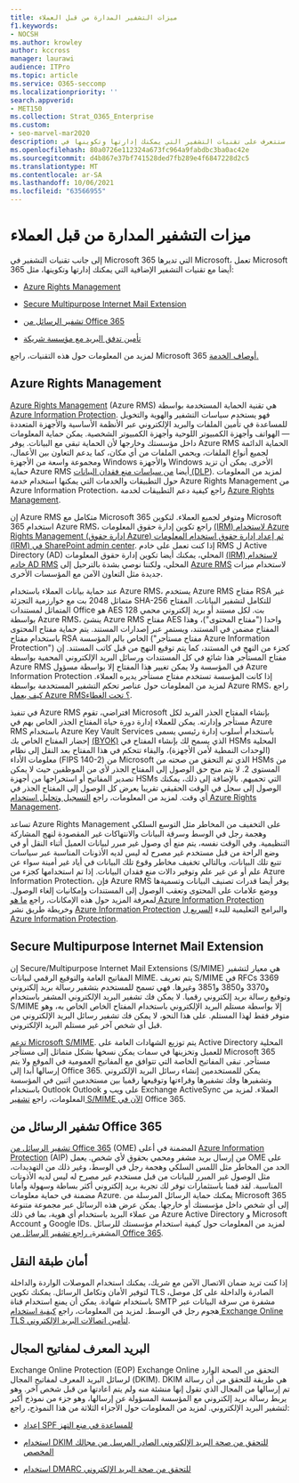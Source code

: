 ```yaml
---
title: ميزات التشفير المدارة من قبل العملاء
f1.keywords:
- NOCSH
ms.author: krowley
author: kccross
manager: laurawi
audience: ITPro
ms.topic: article
ms.service: O365-seccomp
ms.localizationpriority: ''
search.appverid:
- MET150
ms.collection: Strat_O365_Enterprise
ms.custom:
- seo-marvel-mar2020
description: في هذه المقالة، ستتعرف على تقنيات التشفير التي يمكنك إدارتها وتكوينها في Microsoft 365.
ms.openlocfilehash: 80a0726e112324a673fc964a9fabdbc3ba0ac42e
ms.sourcegitcommit: d4b867e37bf741528ded7fb289e4f6847228d2c5
ms.translationtype: MT
ms.contentlocale: ar-SA
ms.lasthandoff: 10/06/2021
ms.locfileid: "63566955"
---
```

# <a name="customer-managed-encryption-features"></a>ميزات التشفير المدارة من قبل العملاء

إلى جانب تقنيات التشفير في Microsoft 365 التي تديرها Microsoft، تعمل Microsoft 365 أيضا مع تقنيات التشفير الإضافية التي يمكنك إدارتها وتكوينها، مثل:

- [Azure Rights Management](/azure/information-protection/what-is-azure-rms)

- [Secure Multipurpose Internet Mail Extension](https://blogs.technet.com/b/exchange/archive/2014/12/15/how-to-configure-s-mime-in-office-365.aspx)

- [تشفير الرسائل من Office 365](https://products.office.com/en-us/exchange/office-365-message-encryption)

- [تأمين تدفق البريد مع مؤسسة شريكة](/exchange/mail-flow-best-practices/use-connectors-to-configure-mail-flow/set-up-connectors-for-secure-mail-flow-with-a-partner)

لمزيد من المعلومات حول هذه التقنيات، راجع Microsoft 365 [أوصاف الخدمة.](/office365/servicedescriptions/office-365-service-descriptions-technet-library)

## <a name="azure-rights-management"></a>Azure Rights Management

[Azure Rights Management](/azure/information-protection/what-is-azure-rms) (Azure RMS) هي تقنية الحماية المستخدمة بواسطة [Azure Information Protection](/information-protection/understand-explore/what-is-information-protection). فهو يستخدم سياسات التشفير والهوية والتخويل للمساعدة في تأمين الملفات والبريد الإلكتروني عبر الأنظمة الأساسية والأجهزة المتعددة— الهواتف وأجهزة الكمبيوتر اللوحية وأجهزة الكمبيوتر الشخصية. يمكن حماية المعلومات داخل مؤسستك وخارجها لأن الحماية تبقى مع البيانات. يوفر Azure RMS الحماية الدائمة لجميع أنواع الملفات، ويحمي الملفات من أي مكان، كما يدعم التعاون بين الأعمال، ومجموعة واسعة من الأجهزة Windows والأجهزة Windows الأخرى. يمكن أن تزيد حماية Azure RMS أيضا [من سياسات منع فقدان البيانات (DLP](/exchange/security-and-compliance/data-loss-prevention/data-loss-prevention)). لمزيد من المعلومات حول التطبيقات والخدمات التي يمكنها استخدام خدمة Azure Rights Management من Azure Information Protection، راجع كيفية دعم التطبيقات لخدمة [Azure Rights Management](/information-protection/understand-explore/applications-support).

إن Azure RMS متكامل مع Microsoft 365 ومتوفر لجميع العملاء. لتكوين Microsoft 365 استخدام Azure RMS، راجع تكوين إدارة حقوق المعلومات [(IRM) لاستخدام Azure Rights Management (إدارة حقوق Azure) ثم إعداد إدارة حقوق استخدام المعلومات (IRM) في SharePoint admin center](../enterprise/activate-rms-in-microsoft-365.md). إذا كنت تعمل على خادم RMS ل Active Directory (AD) المحلي، يمكنك أيضا تكوين إدارة حقوق المعلومات [(IRM) لاستخدام خادم AD RMS](/office365/SecurityCompliance/configure-irm-to-use-an-on-premises-ad-rms-server) المحلي، ولكننا نوصي بشدة بالترحيل إلى [Azure RMS](/azure/information-protection/migrate-from-ad-rms-to-azure-rms) لاستخدام ميزات جديدة مثل التعاون الآمن مع المؤسسات الأخرى.

عند حماية بيانات العملاء باستخدام Azure RMS، يستخدم Azure RMS مفتاح RSA غير متماثل 2048 بت مع خوارزمية التجزئة SHA-256 للتكامل لتشفير البيانات. المفتاح المتماثل لمستندات Office هو AES 128 بت. لكل مستند أو بريد إلكتروني محمي بواسطة Azure RMS، ينشئ Azure RMS مفتاح AES واحدا ("مفتاح المحتوى")، وهذا المفتاح مضمن في المستند، ويستمر عبر إصدارات المستند. يتم حماية مفتاح المحتوى باستخدام مفتاح RSA الخاص بالم المؤسسة ("مفتاح مستأجر Azure Information Protection") كجزء من النهج في المستند، كما يتم توقيع النهج من قبل كاتب المستند. إن مفتاح المستأجر هذا شائع في كل المستندات ورسائل البريد الإلكتروني المحمية بواسطة Azure RMS في المؤسسة ولا يمكن تغيير هذا المفتاح إلا بواسطة مسؤول Azure Information Protection إذا كانت المؤسسة تستخدم مفتاح مستأجر يديره العملاء. لمزيد من المعلومات حول عناصر تحكم التشفير المستخدمة بواسطة Azure RMS، راجع [كيف يعمل Azure RMS؟ تحت الغطاء](/information-protection/understand-explore/how-does-it-work).

في تنفيذ Azure RMS افتراضي، تقوم Microsoft بإنشاء المفتاح الجذر الفريد لكل مستأجر وإدارته. يمكن للعملاء إدارة دورة حياة المفتاح الجذر الخاص بهم في Azure RMS باستخدام Azure Key Vault Services باستخدام أسلوب إدارة رئيسي يسمى إحضار المفتاح الخاص بك [(BYOK)](/azure/information-protection/plan-implement-tenant-key) الذي يسمح لك بإنشاء المفتاح في HSMs المحلية (الوحدات النمطية لأمن الأجهزة)، والبقاء تتحكم في هذا المفتاح بعد النقل إلى نظام معلومات الأداء (FIPS 140-2) من Microsoft الذي تم التحقق من صحته من HSMs من المستوى 2. لا يتم منح حق الوصول إلى المفتاح الجذر لأي من الموظفين حيث لا يمكن تصدير المفاتيح أو استخراجها من أجهزة HSMs التي تحميهم. بالإضافة إلى ذلك، يمكنك الوصول إلى سجل في الوقت الحقيقي تقريبا يعرض كل الوصول إلى المفتاح الجذر في أي وقت. لمزيد من المعلومات، راجع [التسجيل وتحليل استخدام Azure Rights Management](/azure/information-protection/log-analyze-usage).

تساعد Azure Rights Management على التخفيف من المخاطر مثل التوسع السلكي وهجمة رجل في الوسط وسرقة البيانات والانتهاكات غير المقصودة لنهج المشاركة التنظيمية. وفي الوقت نفسه، يتم منع أي وصول غير مبرر لبيانات العميل أثناء النقل أو في وضع الراحة من قبل مستخدم غير مصرح له ليس لديه الأذونات المناسبة عبر سياسات تتبع تلك البيانات، وبالتالي تخفيف مخاطر وقوع تلك البيانات في أياد غير أمينة سواء عن علم أو عن غير علم وتوفير دالات منع فقدان البيانات. إذا تم استخدامها كجزء من Azure Information Protection، فإن Azure RMS يوفر أيضا قدرات تصنيف البيانات وتسميةها ووضع علامات على المحتوى وتعقب الوصول إلى المستندات وإمكانيات إلغاء الوصول. لمعرفة المزيد حول هذه الإمكانات، راجع [ما هو Azure Information Protection](/information-protection/understand-explore/what-is-information-protection) وخريطة طريق نشر [Azure Information Protection](/information-protection/plan-design/deployment-roadmap) والبرامج التعليمية للبدء [السريع ل Azure Information Protection](/information-protection/get-started/infoprotect-quick-start-tutorial).

## <a name="secure-multipurpose-internet-mail-extension"></a>Secure Multipurpose Internet Mail Extension

إن Secure/Multipurpose Internet Mail Extensions (S/MIME) هي معيار لتشفير المفاتيح العامة والتوقيع الرقمي لبيانات MIME. يتم تعريف S/MIME في RFCs 3369 و3370 و3850 و3851 وغيرها. فهي تسمح للمستخدم بتشفير رسالة بريد إلكتروني وتوقيع رسالة بريد إلكتروني رقميا. لا يمكن فك تشفير البريد الإلكتروني المشفر باستخدام S/MIME إلا بواسطة مستلم البريد الإلكتروني باستخدام المفتاح الخاص الخاص به، وهو متوفر فقط لهذا المستلم. على هذا النحو، لا يمكن فك تشفير رسائل البريد الإلكتروني من قبل أي شخص آخر غير مستلم البريد الإلكتروني.

[تدعم Microsoft S/MIME](https://blogs.technet.com/b/exchange/archive/2014/12/15/how-to-configure-s-mime-in-office-365.aspx). يتم توزيع الشهادات العامة على Active Directory المحلية للعميل وتخزينها في سمات يمكن نسخها بشكل متماثل إلى مستأجر Microsoft 365 مستأجر. تبقى المفاتيح الخاصة التي تتوافق مع المفاتيح العمومية في الموقع ولا يتم إرسالها أبدا إلى Office 365. يمكن للمستخدمين إنشاء رسائل البريد الإلكتروني وتشفيرها وفك تشفيرها وقراءتها وتوقيعها رقميا بين مستخدمين اثنين في المؤسسة باستخدام Outlook Outlook على ويب و Exchange ActiveSync العملاء. لمزيد من المعلومات، راجع [تشفير S/MIME الآن في](https://blogs.office.com/2014/02/26/smime-encryption-now-in-office-365/) Office 365.

## <a name="office-365-message-encryption"></a>تشفير الرسائل من Office 365

[تشفير الرسائل من Office 365](https://products.office.com/exchange/office-365-message-encryption) (OME) المضمنة في أعلى [Azure Information Protection](/information-protection/understand-explore/what-is-information-protection) (AIP) من إرسال بريد مشفر ومحمي بحقوق لأي شخص. يعمل OME على الحد من المخاطر مثل اللمس السلكي وهجمة رجل في الوسط، وغير ذلك من التهديدات، مثل الوصول غير المبرر للبيانات من قبل مستخدم غير مصرح له ليس لديه الأذونات المناسبة. لقد قمنا باستثمارات توفر لك تجربة بريد إلكتروني أكثر بساطة وسهولة وأمانا مضمنة في حماية معلومات Azure. يمكنك حماية الرسائل المرسلة من Microsoft 365 إلى أي شخص داخل مؤسستك أو خارجها. يمكن عرض هذه الرسائل عبر مجموعة متنوعة من عملاء البريد باستخدام أي هوية، بما في ذلك Azure Active Directory و Microsoft Account و Google IDs. لمزيد من المعلومات حول كيفية استخدام مؤسستك للرسائل المشفرة[، راجع تشفير الرسائل من Office 365](./ome.md).

## <a name="transport-layer-security"></a>أمان طبقة النقل

إذا كنت تريد ضمان الاتصال الآمن مع شريك، يمكنك استخدام الموصلات الواردة والداخلة لتوفير الأمان وتكامل الرسائل. يمكنك تكوين TLS الصادرة والداخلة على كل موصل، باستخدام شهادة. يمكن أن يمنع استخدام قناة SMTP مشفرة من سرقة البيانات عبر هجوم رجل في الوسط. لمزيد من المعلومات، راجع [كيفية استخدام Exchange Online TLS لتأمين اتصالات البريد الإلكتروني](./exchange-online-uses-tls-to-secure-email-connections.md).

## <a name="domain-keys-identified-mail"></a>البريد المعرف لمفاتيح المجال

Exchange Online Protection (EOP) Exchange Online التحقق من الصحة الوارد لرسائل البريد المعرف لمفاتيح المجال (DKIM). DKIM هي طريقة للتحقق من أن رسالة تم إرسالها من المجال الذي تقول إنها منشئة منه ولم يتم اعادتها من قبل شخص آخر. وهو يربط رسالة بريد إلكتروني مع المؤسسة المسؤولة عن إرسالها، وهو جزء من نموذج أكبر لتشفير البريد الإلكتروني. لمزيد من المعلومات حول الأجزاء الثلاثة من هذا النموذج، راجع:

- [إعداد SPF للمساعدة في منع التهز](/office365/SecurityCompliance/set-up-spf-in-office-365-to-help-prevent-spoofing)

- [استخدام DKIM للتحقق من صحة البريد الإلكتروني الصادر المرسل من مجالك المخصص](/office365/SecurityCompliance/use-dkim-to-validate-outbound-email)

- [استخدام DMARC للتحقق من صحة البريد الإلكتروني](/office365/SecurityCompliance/use-dmarc-to-validate-email)